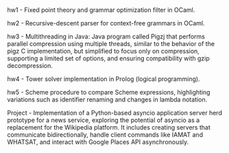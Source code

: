 hw1 - Fixed point theory and grammar optimization filter in OCaml.

hw2 - Recursive-descent parser for context-free grammars in OCaml.

hw3 - Multithreading in Java: Java program called Pigzj that performs parallel compression using multiple threads, similar to the behavior of the pigz C implementation, but simplified to focus only on compression, supporting a limited set of options, and ensuring compatibility with gzip decompression.

hw4 - Tower solver implementation in Prolog (logical programming).

hw5 - Scheme procedure to compare Scheme expressions, highlighting variations such as identifier renaming and changes in lambda notation.

Project - Implementation of a Python-based asyncio application server herd prototype for a news service, exploring the potential of asyncio as a replacement for the Wikipedia platform. It includes creating servers that communicate bidirectionally, handle client commands like IAMAT and WHATSAT, and interact with Google Places API asynchronously.
